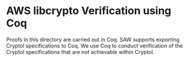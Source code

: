 # AWS libcrypto Verification using Coq
Proofs in this directory are carried out in Coq. SAW supports exporting Cryptol specifications to Coq. We use Coq to conduct verification of the Cryptol specifications that are not achievable within Cryptol.
